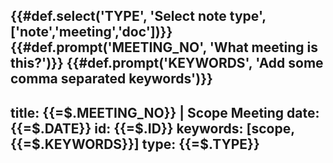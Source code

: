 {{#def.select('TYPE', 'Select note type', ['note','meeting','doc'])}}
{{#def.prompt('MEETING_NO', 'What meeting is this?')}}
{{#def.prompt('KEYWORDS', 'Add some comma separated keywords')}}
---
title: {{=$.MEETING_NO}} | Scope Meeting
date: {{=$.DATE}}
id: {{=$.ID}}
keywords: [scope,{{=$.KEYWORDS}}]
type: {{=$.TYPE}}
---



